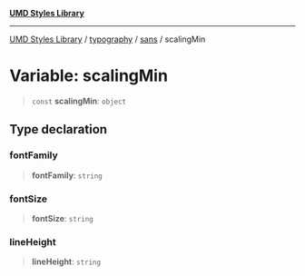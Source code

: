 [**UMD Styles Library**](../../../../README.md)

***

[UMD Styles Library](../../../../README.md) / [typography](../../../README.md) / [sans](../README.md) / scalingMin

# Variable: scalingMin

> `const` **scalingMin**: `object`

## Type declaration

### fontFamily

> **fontFamily**: `string`

### fontSize

> **fontSize**: `string`

### lineHeight

> **lineHeight**: `string`
